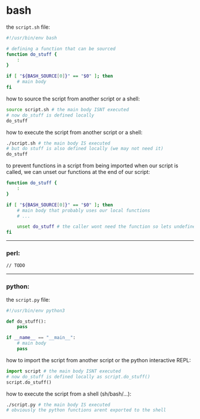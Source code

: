 
# bash
the `script.sh` file:
```bash
#!/usr/bin/env bash

# defining a function that can be sourced
function do_stuff {
	:
}

if [ "${BASH_SOURCE[0]}" == "$0" ]; then
    # main body
fi
```

how to source the script from another script or a shell:
```bash
source script.sh # the main body ISNT executed
# now do_stuff is defined locally
do_stuff
```

how to execute the script from another script or a shell:
```bash
./script.sh # the main body IS executed
# but do stuff is also defined locally (we may not need it)
do_stuff
```

to prevent functions in a script from being imported when our script is called, we can unset our functions at the end of our script:
```bash
function do_stuff {
	:
}

if [ "${BASH_SOURCE[0]}" == "$0" ]; then
    # main body that probably uses our local functions
    # ...

	unset do_stuff # the caller wont need the function so lets undefine it before exiting
fi
```

---

### perl:
```perl
// TODO
```

---

### python:

the `script.py` file:
```python
#!/usr/bin/env python3

def do_stuff():
    pass

if __name__ == "__main__":
	# main body
    pass
```

how to import the script from another script or the python interactive REPL:
```python
import script # the main body ISNT executed
# now do_stuff is defined locally as script.do_stuff()
script.do_stuff()
```

how to execute the script from a shell (sh/bash/...):
```bash
./script.py # the main body IS executed
# obviously the python functions arent exported to the shell
```

